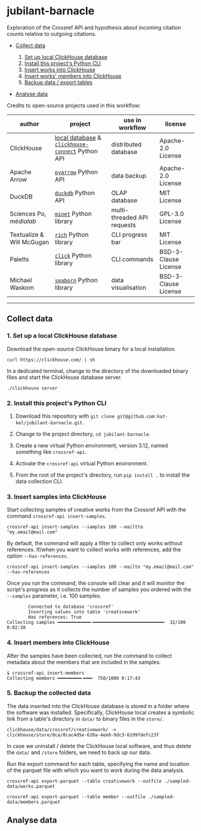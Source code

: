 # jubilant-barnacle

Exploration of the Crossref API and hypothesis about incoming citation counts relative to outgoing citations.

- [Collect data](#collect-data)

  1. [Set up local ClickHouse database](#1-set-up-a-local-clickhouse-database)
  2. [Install this project's Python CLI](#2-install-this-projects-python-cli)
  3. [Insert works into ClickHouse](#3-insert-samples-into-clickhouse)
  4. [Insert works' members into ClickHouse](#4-insert-members-into-clickhouse)
  5. [Backup data / export tables](#5-backup-the-collected-data)

- [Analyse data](#analyse-data)

Credits to open-source projects used in this workflow:

|author|project|use in workflow|license|
|--|--|--|--|
|ClickHouse|[local database](https://clickhouse.com/docs/operations/utilities/clickhouse-local) & [`clickhouse-connect`](https://clickhouse.com/docs/integrations/python) Python API|distributed database|Apache-2.0 License|
|Apache Arrow|[`pyarrow`](https://arrow.apache.org/docs/python/index.html) Python API|data backup|Apache-2.0 License|
|DuckDB|[`duckdb`](https://duckdb.org/docs/stable/clients/python/overview) Python API|OLAP database|MIT License|
|Sciences Po, _médialab_|[`minet`](https://github.com/medialab/minet) Python library|multi-threaded API requests|GPL-3.0 License|
|Textualize & Will McGugan|[`rich`](https://github.com/Textualize/rich) Python library|CLI progress bar|MIT License|
|Paletts|[`click`](https://github.com/pallets/click) Python library|CLI commands|BSD-3-Clause License|
|Michael Waskom|[`seaborn`](https://github.com/mwaskom/seaborn) Python library| data visualisation|BSD-3-Clause License|

---

## Collect data

### 1. Set up a local ClickHouse database

Download the open-source ClickHouse binary for a local installation.

```shell
curl https://clickhouse.com/ | sh
```

In a dedicated terminal, change to the directory of the downloaded binary files and start the ClickHouse database server.

```shell
./clickhouse server
```

### 2. Install this project's Python CLI

1. Download this repository with `git clone git@github.com:kat-kel/jubilant-barnacle.git`.

2. Change to the project directory, `cd jubilant-barnacle`.

3. Create a new virtual Python environment, version 3.12, named something like `crossref-api`.

4. Activate the `crossref-api` virtual Python environment.

5. From the root of the project's directory, run `pip install .` to install the data collection CLI.

### 3. Insert samples into ClickHouse

Start collecting samples of creative works from the Crossref API with the command `crossref-api insert-samples`.

```shell
crossref-api insert-samples --samples 100 --mailtto "my.email@mail.com"
```

By default, the command will apply a filter to collect only works without references. If/when you want to collect works with references, add the option `--has-references`.

```shell
crossref-api insert-samples --samples 100 --mailto "my.email@mail.com" --has-references
```

Once you run the command, the console will clear and it will monitor the script's progress as it collects the number of samples you ordered with the `--samples` parameter, i.e. 100 samples.

```console
        Connected to database 'crossref'
        Inserting values into table 'creativework'
        Has references: True
Collecting samples ━━━━━━━━━━━━╸━━━━━━━━━━━━━━━━━━━━━━━━━━━  32/100 0:02:38
```

### 4. Insert members into ClickHouse

After the samples have been collected, run the command to collect metadata about the members that are included in the samples.

```console
$ crossref-api insert-members
Collecting members ━━━━━━━━━╺━━━  750/1000 0:17:43
```

### 5. Backup the collected data

The data inserted into the ClickHouse database is stored in a folder where the software was installed. Specifically, ClickHouse local creates a symbolic link from a table's directory in `data/` to binary files in the `store/`.

```shell
clickhouse/data/crossref/creativework/ -> clickhouse/store/8ca/8cac4d5e-620a-4ee0-9dc3-6199fdefc23f
```

In case we uninstall / delete the ClickHouse local software, and thus delete the `data/` and `/store` folders, we need to back up our data.

Run the export command for each table, specifying the name and location of the parquet file with which you want to work during the data analysis.

```shell
crossref-api export-parquet --table creativework --outfile ./sampled-data/works.parquet
```

```shell
crossref-api export-parquet --table member --outfile ./sampled-data/members.parquet
```

## Analyse data
